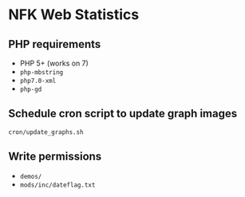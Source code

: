 # NFK Web Statistics

## PHP requirements

* PHP 5+ (works on 7)
* `php-mbstring`
* `php7.0-xml`
* `php-gd`

## Schedule cron script to update graph images
`cron/update_graphs.sh`

## Write permissions
* `demos/`
* `mods/inc/dateflag.txt`
